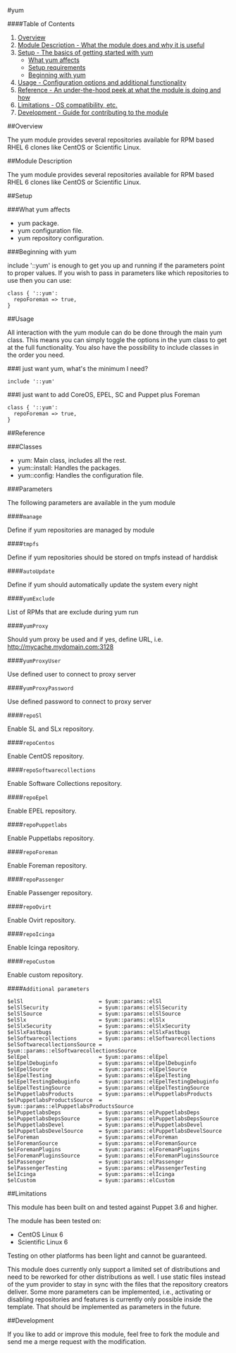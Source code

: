 #yum

####Table of Contents

1. [Overview](#overview)
2. [Module Description - What the module does and why it is useful](#module-description)
3. [Setup - The basics of getting started with yum](#setup)
    * [What yum affects](#what-yum-affects)
    * [Setup requirements](#setup-requirements)
    * [Beginning with yum](#beginning-with-yum)
4. [Usage - Configuration options and additional functionality](#usage)
5. [Reference - An under-the-hood peek at what the module is doing and how](#reference)
5. [Limitations - OS compatibility, etc.](#limitations)
6. [Development - Guide for contributing to the module](#development)


##Overview

The yum module provides several repositories available for RPM based RHEL 6 clones like
CentOS or Scientific Linux.

##Module Description

The yum module provides several repositories available for RPM based RHEL 6 clones like
CentOS or Scientific Linux.

##Setup

###What yum affects

* yum package.
* yum configuration file.
* yum repository configuration.

###Beginning with yum

include '::yum' is enough to get you up and running if the parameters point to
proper values.  If you wish to pass in parameters like which repositories to use
then you can use:

```puppet
class { '::yum':
  repoForeman => true,
}
```

##Usage

All interaction with the yum module can do be done through the main yum class.
This means you can simply toggle the options in the yum class to get at the full
functionality. You also have the possibility to include classes in the order you
need.

###I just want yum, what's the minimum I need?

```puppet
include '::yum'
```

###I just want to add CoreOS, EPEL, SC and Puppet plus Foreman

```puppet
class { '::yum':
  repoForeman => true,
}
```


##Reference

###Classes

* yum: Main class, includes all the rest.
* yum::install: Handles the packages.
* yum::config: Handles the configuration file.

###Parameters

The following parameters are available in the yum module

####`manage`

Define if yum repositories are managed by module

####`tmpfs`

Define if yum repositories should be stored on tmpfs instead of harddisk

####`autoUpdate`

Define if yum should automatically update the system every night

####`yumExclude`

List of RPMs that are exclude during yum run

####`yumProxy`

Should yum proxy be used and if yes, define URL,
i.e. http://mycache.mydomain.com:3128

####`yumProxyUser`

Use defined user to connect to proxy server

####`yumProxyPassword`

Use defined password to connect to proxy server

####`repoSl`

Enable SL and SLx repository.

####`repoCentos`

Enable CentOS repository.

####`repoSoftwarecollections`

Enable Software Collections repository.

####`repoEpel`

Enable EPEL repository.

####`repoPuppetlabs`

Enable Puppetlabs repository.

####`repoForeman`

Enable Foreman repository.

####`repoPassenger`

Enable Passenger repository.

####`repoOvirt`

Enable Ovirt repository.

####`repoIcinga`

Enable Icinga repository.

####`repoCustom`

Enable custom repository.

####`Additional parameters`
```puppet
$elSl                        = $yum::params::elSl
$elSlSecurity                = $yum::params::elSlSecurity
$elSlSource                  = $yum::params::elSlSource
$elSlx                       = $yum::params::elSlx
$elSlxSecurity               = $yum::params::elSlxSecurity
$elSlxFastbugs               = $yum::params::elSlxFastbugs
$elSoftwarecollections       = $yum::params::elSoftwarecollections
$elSoftwarecollectionsSource = $yum::params::elSoftwarecollectionsSource
$elEpel                      = $yum::params::elEpel
$elEpelDebuginfo             = $yum::params::elEpelDebuginfo
$elEpelSource                = $yum::params::elEpelSource
$elEpelTesting               = $yum::params::elEpelTesting
$elEpelTestingDebuginfo      = $yum::params::elEpelTestingDebuginfo
$elEpelTestingSource         = $yum::params::elEpelTestingSource
$elPuppetlabsProducts        = $yum::params::elPuppetlabsProducts
$elPuppetlabsProductsSource  = $yum::params::elPuppetlabsProductsSource
$elPuppetlabsDeps            = $yum::params::elPuppetlabsDeps
$elPuppetlabsDepsSource      = $yum::params::elPuppetlabsDepsSource
$elPuppetlabsDevel           = $yum::params::elPuppetlabsDevel
$elPuppetlabsDevelSource     = $yum::params::elPuppetlabsDevelSource
$elForeman                   = $yum::params::elForeman
$elForemanSource             = $yum::params::elForemanSource
$elForemanPlugins            = $yum::params::elForemanPlugins
$elForemanPluginsSource      = $yum::params::elForemanPluginsSource
$elPassenger                 = $yum::params::elPassenger
$elPassengerTesting          = $yum::params::elPassengerTesting
$elIcinga                    = $yum::params::elIcinga
$elCustom                    = $yum::params::elCustom
```

##Limitations

This module has been built on and tested against Puppet 3.6 and higher.

The module has been tested on:

* CentOS Linux 6
* Scientific Linux 6

Testing on other platforms has been light and cannot be guaranteed.

This module does currently only support a limited set of distributions and need to be
reworked for other distributions as well. I use static files instead of the yum provider
to stay in sync with the files that the repository creators deliver. Some more parameters
can be implemented, i.e., activating or disabling repositories and features is currently
only possible inside the template. That should be implemented as parameters in the
future.

##Development

If you like to add or improve this module, feel free to fork the module and send
me a merge request with the modification.
